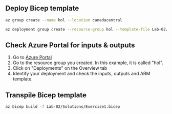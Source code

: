 ## Deploy Bicep template

```bash
az group create --name hol --location canadacentral

az deployment group create --resource-group hol --template-file Lab-02/Solutions/Exercise1.bicep
```

## Check Azure Portal for inputs & outputs

1. Go to [Azure Portal](https://portal.azure.com)
2. Go to the resource group you created.  In this example, it is called "hol".
3. Click on "Deployments" on the Overview tab
4. Identify your deployment and check the inputs, outputs and ARM template.

## Transpile Bicep template

```bash
az bicep build -f Lab-02/Solutions/Exercise1.bicep 
```